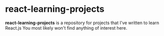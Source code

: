 # react-learning-projects
**react-learning-projects** is a repository for projects that I've written to learn React.js
You most likely won't find anything of interest here.

